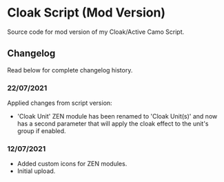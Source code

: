 # Cloak Script (Mod Version)
Source code for mod version of my Cloak/Active Camo Script.

## Changelog
Read below for complete changelog history.

### 22/07/2021
Applied changes from script version:
- 'Cloak Unit' ZEN module has been renamed to 'Cloak Unit(s)' and now has a second parameter that will apply the cloak effect to the unit's group if enabled.

### 12/07/2021
- Added custom icons for ZEN modules.
- Initial upload.

